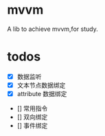 # mvvm

A lib to achieve mvvm,for study.

# todos

-   [x] 数据监听
-   [x] 文本节点数据绑定
-   [x] attribute 数据绑定
-   [] 常用指令
-   [] 双向绑定
-   [] 事件绑定

